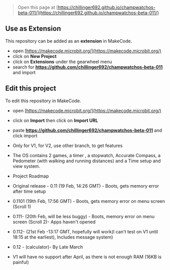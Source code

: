 
> Open this page at [https://chillinger692.github.io/champwatchos-beta-011/](https://chillinger692.github.io/champwatchos-beta-011/)

## Use as Extension

This repository can be added as an **extension** in MakeCode.

* open [https://makecode.microbit.org/](https://makecode.microbit.org/)
* click on **New Project**
* click on **Extensions** under the gearwheel menu
* search for **https://github.com/chillinger692/champwatchos-beta-011** and import

## Edit this project

To edit this repository in MakeCode.

* open [https://makecode.microbit.org/](https://makecode.microbit.org/)
* click on **Import** then click on **Import URL**
* paste **https://github.com/chillinger692/champwatchos-beta-011** and click import


* Only for V1, for V2, use other branch, to get features
  
* The OS contains 2 games, a timer , a stopwatch, Accurate Compass, a Pedometer (with walking and running distances) and a Time setup and view system.



* Project Roadmap
* Original release - 0.11 (19 Feb, 14:26 GMT) - Boots, gets memory error after time setup
* 0.1101 (19th Feb, 17:56 GMT) - Boots, gets memory error on menu screen (Scroll 1)
* 0.111- (20th Feb, will be less buggy) - Boots, memory error on menu screen (Scroll 2)- Apps haven't opened
* 0.112- (21st Feb -13:17 GMT, hopefully will work(I can't test on V1 until 18:15 at the earliest), Includes message system)
* 0.12 - (calculator)- By Late March
  
* V1 will have no support after April, as there is not enough RAM (16KB is painful)


